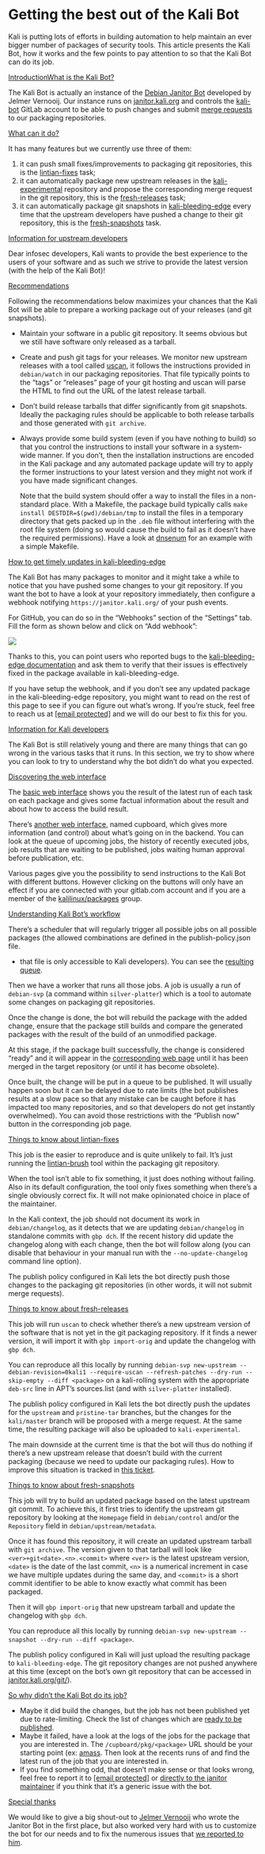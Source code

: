 # Getting the best out of the Kali Bot

Kali is putting lots of efforts in building automation to help maintain an ever bigger number of packages of security tools. This article presents the Kali Bot, how it works and the few points to pay attention to so that the Kali Bot can do its job.

[Introduction](broken-reference)[What is the Kali Bot?](broken-reference)

The Kali Bot is actually an instance of the [Debian Janitor Bot](https://salsa.debian.org/jelmer/debian-janitor/) developed by Jelmer Vernooij. Our instance runs on [janitor.kali.org](https://janitor.kali.org/) and controls the [kali-bot](https://gitlab.com/kali-bot) GitLab account to be able to push changes and submit [merge requests](https://gitlab.com/groups/kalilinux/packages/-/merge\_requests) to our packaging repositories.

[What can it do?](broken-reference)

It has many features but we currently use three of them:

1. it can push small fixes/improvements to packaging git repositories, this is the [lintian-fixes](https://janitor.kali.org/lintian-fixes/) task;
2. it can automatically package new upstream releases in the [kali-experimental](https://www.kali.org/docs/general-use/kali-branches/) repository and propose the corresponding merge request in the git repository, this is the [fresh-releases](https://janitor.kali.org/fresh-releases/) task;
3. it can automatically package git snapshots in [kali-bleeding-edge](https://www.kali.org/docs/general-use/kali-bleeding-edge/) every time that the upstream developers have pushed a change to their git repository, this is the [fresh-snapshots](https://janitor.kali.org/fresh-snapshots/) task.

[Information for upstream developers](broken-reference)

Dear infosec developers, Kali wants to provide the best experience to the users of your software and as such we strive to provide the latest version (with the help of the Kali Bot)!

[Recommendations](broken-reference)

Following the recommendations below maximizes your chances that the Kali Bot will be able to prepare a working package out of your releases (and git snapshots).

* Maintain your software in a public git repository. It seems obvious but we still have software only released as a tarball.
* Create and push git tags for your releases. We monitor new upstream releases with a tool called [uscan](https://manpages.debian.org/uscan), it follows the instructions provided in `debian/watch` in our packaging repositories. That file typically points to the “tags” or “releases” page of your git hosting and uscan will parse the HTML to find out the URL of the latest release tarball.
* Don’t build release tarballs that differ significantly from git snapshots. Ideally the packaging rules should be applicable to both release tarballs and those generated with `git archive`.
*   Always provide some build system (even if you have nothing to build) so that you control the instructions to install your software in a system-wide manner. If you don’t, then the installation instructions are encoded in the Kali package and any automated package update will try to apply the former instructions to your latest version and they might not work if you have made significant changes.

    Note that the build system should offer a way to install the files in a non-standard place. With a Makefile, the package build typically calls `make install DESTDIR=$(pwd)/debian/tmp` to install the files in a temporary directory that gets packed up in the `.deb` file without interfering with the root file system (doing so would cause the build to fail as it doesn’t have the required permissions). Have a look at [dnsenum](https://salsa.debian.org/pkg-security-team/dnsenum) for an example with a simple Makefile.

[How to get timely updates in kali-bleeding-edge](broken-reference)

The Kali Bot has many packages to monitor and it might take a while to notice that you have pushed some changes to your git repository. If you want the bot to have a look at your repository immediately, then configure a webhook notifying `https://janitor.kali.org/` of your push events.

For GitHub, you can do so in the “Webhooks” section of the “Settings” tab. Fill the form as shown below and click on “Add webhook”:

[![](<../../../.gitbook/assets/github webhook.png>)](<../../../.gitbook/assets/github webhook.png>)

Thanks to this, you can point users who reported bugs to the [kali-bleeding-edge documentation](https://www.kali.org/docs/general-use/kali-bleeding-edge/) and ask them to verify that their issues is effectively fixed in the package available in kali-bleeding-edge.

If you have setup the webhook, and if you don’t see any updated package in the kali-bleeding-edge repository, you might want to read on the rest of this page to see if you can figure out what’s wrong. If you’re stuck, feel free to reach us at [\[email protected\]](https://www.kali.org/cdn-cgi/l/email-protection#e0848596858ca08b818c89ce8f9287) and we will do our best to fix this for you.

[Information for Kali developers](broken-reference)

The Kali Bot is still relatively young and there are many things that can go wrong in the various tasks that it runs. In this section, we try to show where you can look to try to understand why the bot didn’t do what you expected.

[Discovering the web interface](broken-reference)

The [basic web interface](https://janitor.kali.org/) shows you the result of the latest run of each task on each package and gives some factual information about the result and about how to access the build result.

There’s [another web interface](https://janitor.kali.org/cupboard/), named cupboard, which gives more information (and control) about what’s going on in the backend. You can look at the queue of upcoming jobs, the history of recently executed jobs, job results that are waiting to be published, jobs waiting human approval before publication, etc.

Various pages give you the possibility to send instructions to the Kali Bot with different buttons. However clicking on the buttons will only have an effect if you are connected with your gitlab.com account and if you are a member of the [kalilinux/packages](https://gitlab.com/groups/kalilinux/packages/-/group\_members) group.

[Understanding Kali Bot’s workflow](broken-reference)

There’s a scheduler that will regularly trigger all possible jobs on all possible packages (the allowed combinations are defined in the publish-policy.json file.

* that file is only accessible to Kali developers). You can see the [resulting queue](https://janitor.kali.org/cupboard/queue).

Then we have a worker that runs all those jobs. A job is usually a run of `debian-svp` (a command within `silver-platter`) which is a tool to automate some changes on packaging git repositories.

Once the change is done, the bot will rebuild the package with the added change, ensure that the package still builds and compare the generated packages with the result of the build of an unmodified package.

At this stage, if the package built successfully, the change is considered “ready” and it will appear in the [corresponding web page](https://janitor.kali.org/cupboard/ready) until it has been merged in the target repository (or until it has become obsolete).

Once built, the change will be put in a queue to be published. It will usually happen soon but it can be delayed due to rate limits (the bot publishes results at a slow pace so that any mistake can be caught before it has impacted too many repositories, and so that developers do not get instantly overwhelmed). You can avoid those restrictions with the “Publish now” button in the corresponding job page.

[Things to know about lintian-fixes](broken-reference)

This job is the easier to reproduce and is quite unlikely to fail. It’s just running the [lintian-brush](https://salsa.debian.org/jelmer/lintian-brush) tool within the packaging git repository.

When the tool isn’t able to fix something, it just does nothing without failing. Also in its default configuration, the tool only fixes something when there’s a single obviously correct fix. It will not make opinionated choice in place of the maintainer.

In the Kali context, the job should not document its work in `debian/changelog`, as it detects that we are updating `debian/changelog` in standalone commits with `gbp dch`. If the recent history did update the changelog along with each change, then the bot will follow along (you can disable that behaviour in your manual run with the `--no-update-changelog` command line option).

The publish policy configured in Kali lets the bot directly push those changes to the packaging git repositories (in other words, it will not submit merge requests).

[Things to know about fresh-releases](broken-reference)

This job will run `uscan` to check whether there’s a new upstream version of the software that is not yet in the git packaging repository. If it finds a newer version, it will import it with `gbp import-orig` and update the changelog with `gbp dch`.

You can reproduce all this locally by running `debian-svp new-upstream --debian-revision=0kali1 --require-uscan --refresh-patches --dry-run --skip-empty --diff <package>` on a kali-rolling system with the appropriate `deb-src` line in APT’s sources.list (and with `silver-platter` installed).

The publish policy configured in Kali lets the bot directly push the updates for the `upstream` and `pristine-tar` branches, but the changes for the `kali/master` branch will be proposed with a merge request. At the same time, the resulting package will also be uploaded to `kali-experimental`.

The main downside at the current time is that the bot will thus do nothing if there’s a new upstream release that doesn’t build with the current packaging (because we need to update our packaging rules). How to improve this situation is tracked in [this ticket](https://github.com/jelmer/janitor/issues/93).

[Things to know about fresh-snapshots](broken-reference)

This job will try to build an updated package based on the latest upstream git commit. To achieve this, it first tries to identify the upstream git repository by looking at the `Homepage` field in `debian/control` and/or the `Repository` field in `debian/upstream/metadata`.

Once it has found this repository, it will create an updated upstream tarball with `git archive`. The version given to that tarball will look like `<ver>+git<date>.<n>.<commit>` where `<ver>` is the latest upstream version, `<date>` is the date of the last commit, `<n>` is a numerical increment in case we have multiple updates during the same day, and `<commit>` is a short commit identifier to be able to know exactly what commit has been packaged.

Then it will `gbp import-orig` that new upstream tarball and update the changelog with `gbp dch`.

You can reproduce all this locally by running `debian-svp new-upstream --snapshot --dry-run --diff <package>`.

The publish policy configured in Kali will just upload the resulting package to `kali-bleeding-edge`. The git repository changes are not pushed anywhere at this time (except on the bot’s own git repository that can be accessed in [janitor.kali.org/git/](https://janitor.kali.org/git/)).

[So why didn’t the Kali Bot do its job?](broken-reference)

* Maybe it did build the changes, but the job has not been published yet due to rate-limiting. Check the list of changes which are [ready to be published](https://janitor.kali.org/cupboard/ready).
* Maybe it failed, have a look at the logs of the jobs for the package that you are interested in. The `/cupboard/pkg/<package>` URL should be your starting point (ex: [amass](https://janitor.kali.org/cupboard/pkg/amass/). Then look at the recents runs of and find the latest run of the job that you are interested in.
* If you find something odd, that doesn’t make sense or that looks wrong, feel free to report it to [\[email protected\]](https://www.kali.org/cdn-cgi/l/email-protection#c0a4a5b6a5ac80aba1aca9eeafb2a7) or [directly to the janitor maintainer](https://github.com/jelmer/janitor/issues/new) if you think that it’s a generic issue with the bot.

[Special thanks](broken-reference)

We would like to give a big shout-out to [Jelmer Vernooij](https://www.jelmer.uk/) who wrote the Janitor Bot in the first place, but also worked very hard with us to customize the bot for our needs and to fix the numerous issues that [we reported to him](https://salsa.debian.org/jelmer/debian-janitor/-/issues?label\_name%5B%5D=kali).

